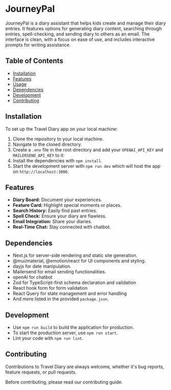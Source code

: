 #  JourneyPal

JourneyPal is a diary assistant that helps kids create and manage their diary entries. It features options for generating diary content, searching through entries, spell-checking, and sending diary to others as an email. The interface is clean, with a focus on ease of use, and includes interactive prompts for writing assistance.

## Table of Contents

- [Installation](#installation)
- [Features](#features)
- [Usage](#usage)
- [Dependencies](#dependencies)
- [Development](#development)
- [Contributing](#contributing)

## Installation

To set up the Travel Diary app on your local machine:

1. Clone the repository to your local machine.
2. Navigate to the cloned directory.
3. Create a `.env` file in the root directory and add your `OPENAI_API_KEY` and `MAILERSEND_API_KEY` to it:
4. Install the dependencies with `npm install`.
5. Start the development server with `npm run dev` which will host the app on `http://localhost:3000`.

## Features

- **Diary Board:** Document your experiences.
- **Feature Card:** Highlight special moments or places.
- **Search History:** Easily find past entries.
- **Spell Check:** Ensure your diary are flawless.
- **Email Integration:** Share your diaries.
- **Real-Time Chat:** Stay connected with chatbot.

## Dependencies

- Next.js for server-side rendering and static site generation.
- @mui/material, @emotion/react for UI components and styling.
- dayjs for date manipulation.
- Mailersend for email sending functionalities.
- openAI for chatbot
- Zod for TypeScript-first schema declaration and validation
- React hook form for form validation
- React Query for state management and error handling
- And more listed in the provided `package.json`.

## Development

- Use `npm run build` to build the application for production.
- To start the production server, use `npm run start`.
- Lint your code with `npm run lint`.

## Contributing

Contributions to Travel Diary are always welcome, whether it's bug reports, feature requests, or pull requests.

Before contributing, please read our contributing guide.



